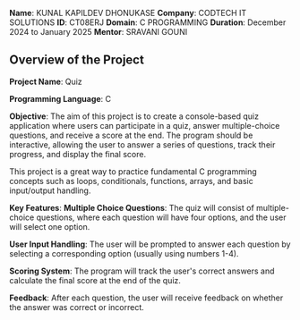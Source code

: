 **Name**: KUNAL KAPILDEV DHONUKASE
**Company**: CODTECH IT SOLUTIONS
**ID**: CT08ERJ
**Domain**: C PROGRAMMING
**Duration**: December 2024 to January 2025
**Mentor**: SRAVANI GOUNI

## Overview of the Project

**Project Name**: Quiz 

**Programming Language**: C

**Objective**:
The aim of this project is to create a console-based quiz application where users can participate in a quiz, answer multiple-choice questions, and receive a score at the end. The program should be interactive, allowing the user to answer a series of questions, track their progress, and display the final score.

This project is a great way to practice fundamental C programming concepts such as loops, conditionals, functions, arrays, and basic input/output handling.

**Key Features**:
**Multiple Choice Questions**:
The quiz will consist of multiple-choice questions, where each question will have four options, and the user will select one option.

**User Input Handling**:
The user will be prompted to answer each question by selecting a corresponding option (usually using numbers 1-4).

**Scoring System**:
The program will track the user's correct answers and calculate the final score at the end of the quiz.

**Feedback**:
After each question, the user will receive feedback on whether the answer was correct or incorrect.

